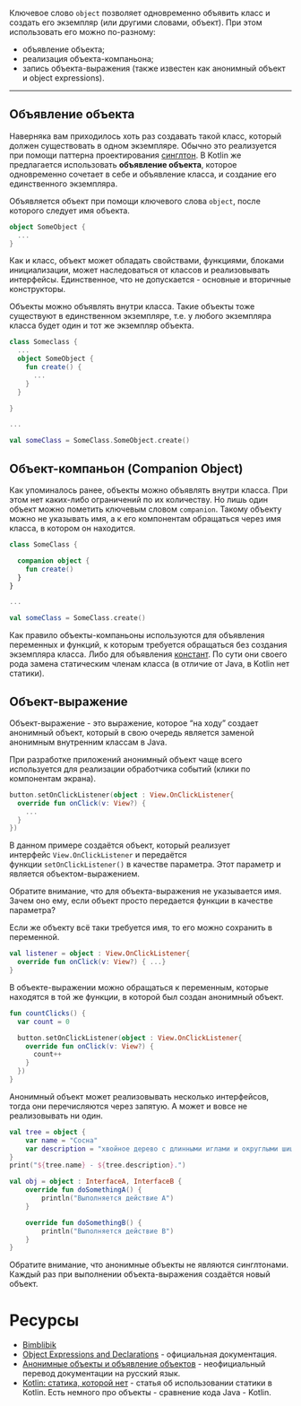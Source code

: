 Ключевое слово `object` позволяет одновременно объявить класс и создать его экземпляр (или другими словами, объект). При этом использовать его можно по-разному:

- объявление объекта;
- реализация объекта-компаньона;
- запись объекта-выражения (также известен как анонимный объект и object expressions).

---

## Объявление объекта

Наверняка вам приходилось хоть раз создавать такой класс, который должен существовать в одном экземпляре. Обычно это реализуется при помощи паттерна проектирования [синглтон](https://ru.wikipedia.org/wiki/%D0%9E%D0%B4%D0%B8%D0%BD%D0%BE%D1%87%D0%BA%D0%B0_(%D1%88%D0%B0%D0%B1%D0%BB%D0%BE%D0%BD_%D0%BF%D1%80%D0%BE%D0%B5%D0%BA%D1%82%D0%B8%D1%80%D0%BE%D0%B2%D0%B0%D0%BD%D0%B8%D1%8F) "ru.wikipedia.org"). В Kotlin же предлагается использовать **объявление объекта**, которое одновременно сочетает в себе и объявление класса, и создание его единственного экземпляра.

Объявляется объект при помощи ключевого слова `object`, после которого следует имя объекта.

```kotlin
object SomeObject {
  ...
}
```

Как и класс, объект может обладать свойствами, функциями, блоками инициализации, может наследоваться от классов и реализовывать интерфейсы. Единственное, что не допускается - основные и вторичные конструкторы.

Объекты можно объявлять внутри класса. Такие объекты тоже существуют в единственном экземпляре, т.е. у любого экземпляра класса будет один и тот же экземпляр объекта.

```kotlin
class Someclass {
  ...
  object SomeObject {
    fun create() {
      ...
    }
  }

}

...

val someClass = SomeClass.SomeObject.create()
```

## Объект-компаньон (Companion Object)

Как упоминалось ранее, объекты можно объявлять внутри класса. При этом нет каких-либо ограничений по их количеству. Но лишь один объект можно пометить ключевым словом `companion`. Такому объекту можно не указывать имя, а к его компонентам обращаться через имя класса, в котором он находится.

```kotlin
class SomeClass {

  companion object {
    fun create()
  }
}

...

val someClass = SomeClass.create()
```

Как правило объекты-компаньоны используются для объявления переменных и функций, к которым требуется обращаться без создания экземпляра класса. Либо для объявления [констант](https://bimlibik.github.io/posts/kotlin-const-modifier/). По сути они своего рода замена статическим членам класса (в отличие от Java, в Kotlin нет статики).
## Объект-выражение

Объект-выражение - это выражение, которое “на ходу” создает анонимный объект, который в свою очередь является заменой анонимным внутренним классам в Java.

При разработке приложений анонимный объект чаще всего используется для реализации обработчика событий (клики по компонентам экрана).

```kotlin
button.setOnClickListener(object : View.OnClickListener{
  override fun onClick(v: View?) {
    ...
  }
})
```

В данном примере создаётся объект, который реализует интерфейс `View.OnClickListener` и передаётся функции `setOnClickListener()` в качестве параметра. Этот параметр и является объектом-выражением.

Обратите внимание, что для объекта-выражения не указывается имя. Зачем оно ему, если объект просто передается функции в качестве параметра?

Если же объекту всё таки требуется имя, то его можно сохранить в переменной.

```kotlin
val listener = object : View.OnClickListener{
  override fun onClick(v: View?) { ...}
}
```

В объекте-выражении можно обращаться к переменным, которые находятся в той же функции, в которой был создан анонимный объект.

```kotlin
fun countClicks() {
  var count = 0

  button.setOnClickListener(object : View.OnClickListener{
    override fun onClick(v: View?) {
      count++
    }
  })
}
```

Анонимный объект может реализовывать несколько интерфейсов, тогда они перечисляются через запятую. А может и вовсе не реализовывать ни один.

```kotlin
val tree = object {
    var name = "Сосна"
    var description = "хвойное дерево с длинными иглами и округлыми шишками"
}
print("${tree.name} - ${tree.description}.")

val obj = object : InterfaceA, InterfaceB {
    override fun doSomethingA() {
        println("Выполняется действие A")
    }

    override fun doSomethingB() {
        println("Выполняется действие B")
    }
}
```

Обратите внимание, что анонимные объекты не являются синглтонами. Каждый раз при выполнении объекта-выражения создаётся новый объект.
# Ресурсы

- [Bimblibik](https://bimlibik.github.io/posts/kotlin-object-keyword/)
- [Object Expressions and Declarations](https://kotlinlang.org/docs/reference/object-declarations.html "kotlinlang.org") - официальная документация.  
- [Анонимные объекты и объявление объектов](https://kotlinlang.ru/docs/reference/object-declarations.html "kotlinlang.ru") - неофициальный перевод документации на русский язык.  
- [Kotlin: статика, которой нет](https://habr.com/ru/company/funcorp/blog/430836/ "habr.com") - статья об использовании статики в Kotlin. Есть немного про объекты - сравнение кода Java - Kotlin.